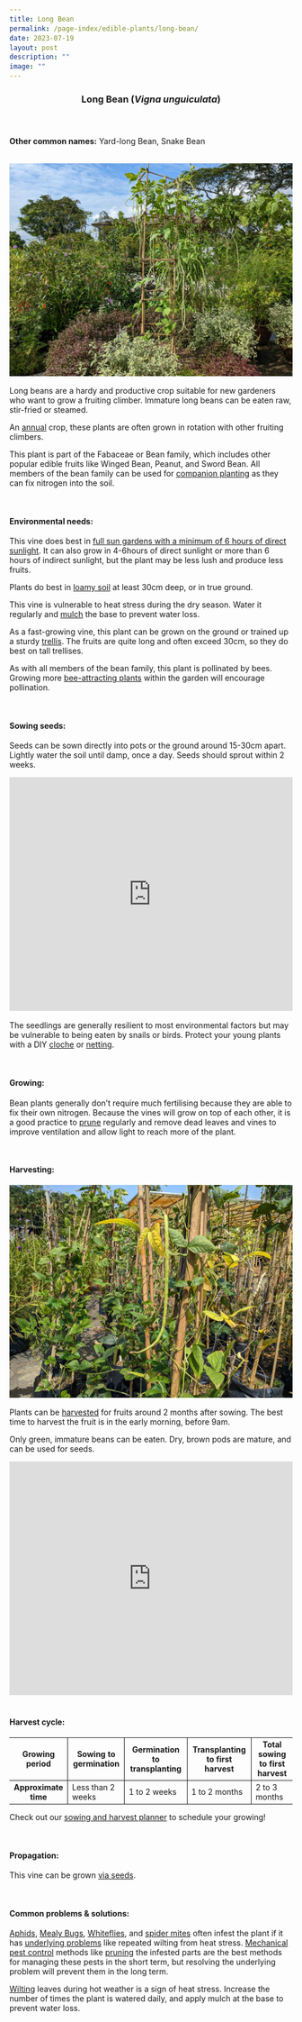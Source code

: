 ```yaml
---
title: Long Bean
permalink: /page-index/edible-plants/long-bean/
date: 2023-07-19
layout: post
description: ""
image: ""
---
```

<header>
	<h3>Long Bean (<em>Vigna unguiculata</em>)</h3>
</header>
	
<section>
	<p><strong>Other common names:</strong> Yard-long Bean, Snake Bean</p>
	<br>
</section>

<section>
	<img title="Long bean plants growing on a square trellis. Photo by Jacqueline Chua." src="/images/Plants/longbean_cagetrellis_jacquelinechua.jpg">
	<p>Long beans are a hardy and productive crop suitable for new gardeners who want to grow a fruiting climber. Immature long beans can be eaten raw, stir-fried or steamed.</p>
	<p>An <a href="/learn-more-about-gardening/glossary/#a/">annual</a> crop, these plants are often grown in rotation with other fruiting climbers. </p>
	<p>This plant is part of the 	Fabaceae or Bean family, which includes other popular edible fruits like Winged Bean, Peanut, and Sword Bean.  All members of the bean family can be used for <a href="/page-index/horticulture-techniques/companion-planting">companion planting</a> as they can fix nitrogen into the soil. 
</p>
	<br>
</section>

<section>
	<h4>Environmental needs:</h4>
	<p>This vine does best in <a href="/page-index/horticulture-techniques/gauging-light/">full sun gardens with a minimum of 6 hours of direct sunlight</a>. It can also grow in 4-6hours of direct sunlight or more than 6 hours of indirect sunlight, but the plant may be less lush and produce less fruits. </p>
	<p>Plants do best in <a href="/page-index/horticulture-techniques/soil/">loamy soil</a> at least 30cm deep, or in true ground. </p>
	<p>This vine is vulnerable to heat stress during the dry season. Water it regularly and <a href="/page-index/horticulture-techniques/mulching/">mulch</a> the base to prevent water loss.</p>
	<p>As a fast-growing vine, this plant can be grown on the ground or trained up a sturdy <a href="/page-index/hardscapes/trellises/">trellis</a>. The fruits are quite long and often exceed 30cm, so they do best on tall trellises. </p>
	<p>As with all members of the bean family, this plant is pollinated by bees. Growing more <a href="/page-index/glossary/biodiversity-attracting-plants">bee-attracting plants</a> within the garden will encourage pollination. </p>
	<br>
</section>

<section>
  <h4>Sowing seeds:</h4>
	<p>Seeds can be sown directly into pots or the ground around 15-30cm apart. Lightly water the soil until damp, once a day. Seeds should sprout within 2 weeks. </p>
	<iframe width="100%" height="415" src="https://www.youtube.com/embed/x7J87wY7U6s" title="YouTube video player" frameborder="0" allow="accelerometer; autoplay; clipboard-write; encrypted-media; gyroscope; picture-in-picture; web-share" allowfullscreen=""></iframe>	<br>
<p>The seedlings are generally resilient to most environmental factors but may be vulnerable to being eaten by snails or birds. Protect your young plants with a DIY <a href="/page-index/horticulture-techniques/cloches/">cloche</a> or <a href="/page-index/hardscapes/netting/">netting</a>. </p>
	<br>
</section>

<section>
	<h4>Growing:</h4>
	<p>Bean plants generally don’t require much fertilising because they are able to fix their own nitrogen. 
Because the vines will grow on top of each other, it is a good practice to <a href="/page-index/horticulture-techniques/pruning/">prune</a> regularly and remove dead leaves and vines to improve ventilation and allow light to reach more of the plant.</p>
	<br>
</section>

<section>
	<h4>Harvesting:</h4>
	<img title="Long bean plants growing in polybags. Photo by Jacqueline Chua." src="/images/Plants/longbean%20(1)_jacquelinechua.jpg">
	<p>Plants can be <a href="/page-index/horticulture-techniques/harvesting-hygiene/">harvested</a> for fruits around 2 months after sowing. The best time to harvest the fruit is in the early morning, before 9am. </p>
	<p>Only green, immature beans can be eaten. Dry, brown pods are mature, and can be used for seeds.
</p>
	<iframe width="100%" height="415" src="https://www.youtube.com/embed/eGBg_S8yj0U" title="YouTube video player" frameborder="0" allow="accelerometer; autoplay; clipboard-write; encrypted-media; gyroscope; picture-in-picture; web-share" allowfullscreen=""></iframe>	<br>
	<br>
</section>

<section>
	<h4>Harvest cycle:</h4>
	<table>
		<thead>
			<tr>
				<th style="border-bottom:0px; border-right:solid 1px;">Growing period</th>
				<th style="border-bottom:0px; border-right:solid 1px;">Sowing to germination</th>
				<th style="border-bottom:0px; border-right:solid 1px;">Germination to transplanting</th>
				<th style="border-bottom:0px; border-right:solid 1px;">Transplanting to first harvest</th>
				<th style="border-bottom:0px; border-left:solid 1px;">Total sowing to first harvest</th>
			</tr>
		</thead>
		<tbody>
			<tr>
				<th style="border-right:solid 1px;">Approximate time</th>
				<td style="border-right:solid 1px;">Less than 2 weeks</td>
				<td style="border-right:solid 1px;">1 to 2 weeks</td>
				<td style="border-right:solid 1px;">1 to 2 months</td>
				<td style="border-left:solid 1px;">2 to 3 months</td>
			</tr>
		</tbody>
	</table>
	<p>Check out our&nbsp;<a href="/digital-tools/sowing-planner/">sowing and harvest planner</a>&nbsp;to schedule your growing! </p>
	<br>
</section>

<section>
	<h4>Propagation:</h4>
	<p>This vine can be grown <a href="/page-index/horticulture-techniques/propagating-by-seeds/">via seeds</a>. </p>
	<br>
</section>

<section>
	<h4>Common problems &amp; solutions:</h4>
		<p><a href="/page-index/pests/aphids/">Aphids</a>, <a href="/page-index/pests/mealy-bugs/">Mealy Bugs</a>, <a href="/page-index/pests/whiteflies/">Whiteflies</a>, and <a href="/page-index/pests/spider-mites/">spider mites</a> often infest the plant if it has <a href="/learn-more-about-gardening/plant-problems/">underlying problems</a> like repeated wilting from heat stress. <a href="/horticulture-techniques/pest-control/">Mechanical pest control</a> methods like <a href="/page-index/horticulture-techniques/pruning/">pruning</a> the infested parts are the best methods for managing these pests in the short term, but resolving the underlying problem will prevent them in the long term.</p>
	<p><a href="/page-index/plant-problems/wilting/">Wilting</a> leaves during hot weather is a sign of heat stress. Increase the number of times the plant is watered daily, and apply mulch at the base to prevent water loss.</p>
	<br>
</section>